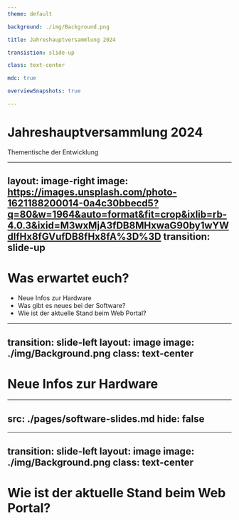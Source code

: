 ```yaml
---
theme: default

background: ./img/Background.png

title: Jahreshauptversammlung 2024

transistion: slide-up

class: text-center

mdc: true

overviewSnapshots: true

---
```


# Jahreshauptversammlung 2024

Thementische der Entwicklung

---
layout: image-right
image: https://images.unsplash.com/photo-1621188200014-0a4c30bbecd5?q=80&w=1964&auto=format&fit=crop&ixlib=rb-4.0.3&ixid=M3wxMjA3fDB8MHxwaG90by1wYWdlfHx8fGVufDB8fHx8fA%3D%3D
transition: slide-up
---

# Was erwartet euch? 

 - Neue Infos zur Hardware
 - Was gibt es neues bei der Software?
 - Wie ist der aktuelle Stand beim Web Portal?

---
transition: slide-left
layout: image
image: ./img/Background.png
class: text-center
---

# Neue Infos zur Hardware

---
src: ./pages/software-slides.md
hide: false
---

---
transition: slide-left
layout: image
image: ./img/Background.png
class: text-center
---

# Wie ist der aktuelle Stand beim Web Portal?


